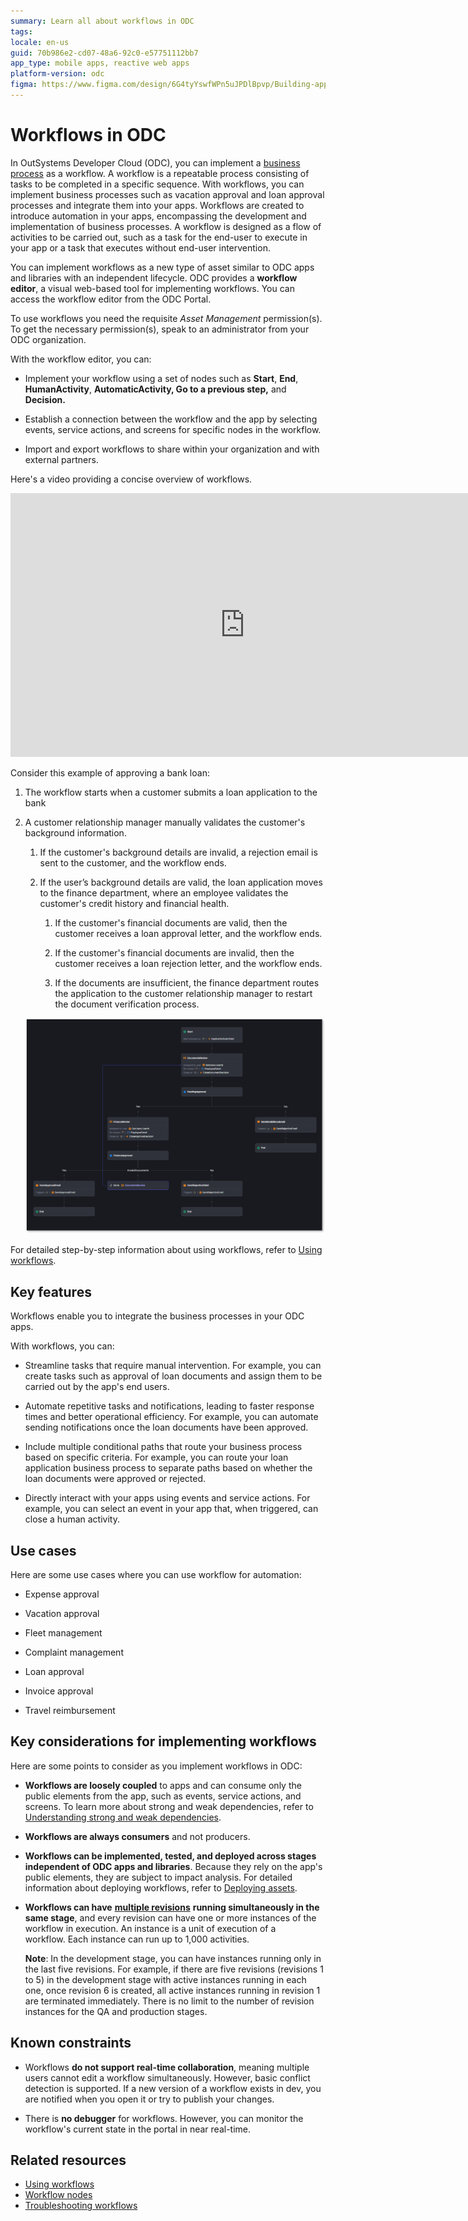 ```yaml
---
summary: Learn all about workflows in ODC
tags:
locale: en-us
guid: 70b986e2-cd07-48a6-92c0-e57751112bb7
app_type: mobile apps, reactive web apps
platform-version: odc
figma: https://www.figma.com/design/6G4tyYswfWPn5uJPDlBpvp/Building-apps?node-id=5633-900
---
```


# Workflows in ODC

In OutSystems Developer Cloud (ODC), you can implement a [business process](business-processes.md) as a workflow. A workflow is a repeatable process consisting of tasks to be completed in a specific sequence. With workflows, you can implement business processes such as vacation approval and loan approval processes and integrate them into your apps. Workflows are created to introduce automation in your apps, encompassing the development and implementation of business processes. A workflow is designed as a flow of activities to be carried out, such as a task for the end-user to execute in your app or a task that executes without end-user intervention. 

You can implement workflows as a new type of asset similar to ODC apps and libraries with an independent lifecycle. ODC provides a **workflow editor**, a visual web-based tool for implementing workflows. You can access the workflow editor from the ODC Portal.  

<div class="info" markdown="1">

To use workflows you need the requisite *Asset Management* permission(s). To get the necessary permission(s), speak to an administrator from your ODC organization.

</div>

With the workflow editor, you can:

* Implement your workflow using a set of nodes such as **Start**, **End**, **HumanActivity**, **AutomaticActivity, Go to a previous step,** and **Decision.**

* Establish a connection between the workflow and the app by selecting events, service actions, and screens for specific nodes in the workflow.

* Import and export workflows to share within your organization and with external partners.

Here's a video providing a concise overview of workflows.

<iframe src="https://player.vimeo.com/video/1027587143" width="750" height="422" frameborder="0" allow="autoplay; fullscreen" allowfullscreen="">This video provides a concise overview of ODC workflows</iframe>


Consider this example of approving a bank loan:

1. The workflow starts when a customer submits a loan application to the bank

2. A customer relationship manager manually validates the customer's background information.

   1. If the customer's background details are invalid, a rejection email is sent to the customer, and the workflow ends.

   2. If the user’s background details are valid, the loan application moves to the finance department, where an employee validates the customer's credit history and financial health.

      1. If the customer's financial documents are valid, then the customer receives a loan approval letter, and the workflow ends.

      2. If the customer's financial documents are invalid, then the customer receives a loan rejection letter, and the workflow ends.

      3. If the documents are insufficient, the finance department routes the application to the customer relationship manager to restart the document verification process.

    ![Example workflow of approving a bank transaction](images/example-workflow-pl.png "Example workflow of approving a bank transaction")


For detailed step-by-step information about using workflows, refer to [Using workflows](using-workflows.md). 

## Key features

Workflows enable you to integrate the business processes in your ODC apps.

With workflows, you can:

* Streamline tasks that require manual intervention. For example, you can create tasks such as approval of loan documents and assign them to be carried out by the app's end users. 

* Automate repetitive tasks and notifications, leading to faster response times and better operational efficiency. For example, you can automate sending notifications once the loan documents have been approved.

* Include multiple conditional paths that route your business process based on specific criteria. For example, you can route your loan application business process to separate paths based on whether the loan documents were approved or rejected.

* Directly interact with your apps using events and service actions. For example, you can select an event in your app that, when triggered, can close a human activity.

## Use cases

Here are some use cases where you can use workflow for automation:

* Expense approval

* Vacation approval

* Fleet management

* Complaint management

* Loan approval

* Invoice approval

* Travel reimbursement

## Key considerations for implementing workflows

Here are some points to consider as you implement workflows in ODC:

* **Workflows are loosely coupled** to apps and can consume only the public elements from the app, such as events, service actions, and screens. To learn more about strong and weak dependencies, refer to [Understanding strong and weak dependencies](../reuse/intro.md). 

* **Workflows are always consumers** and not producers.

* **Workflows can be implemented, tested, and deployed across stages independent of ODC apps and libraries**. Because they rely on the app's public elements, they are subject to impact analysis. For detailed information about deploying workflows, refer to [Deploying assets](../../deploying-apps/deploy-apps.md).  

* **Workflows can have** [**multiple revisions**](../../deploying-apps/deploy-apps.md#multiple-revisions-of-a-workflow) **running simultaneously in the same stage**, and every revision can have one or more instances of the workflow in execution. An instance is a unit of execution of a workflow. Each instance can run up to 1,000 activities. 

    **Note**: In the development stage, you can have instances running only in the last five revisions. For example, if there are five revisions (revisions 1 to 5) in the development stage with active instances running in each one, once revision 6 is created, all active instances running in revision 1 are terminated immediately. There is no limit to the number of revision instances for the QA and production stages. 

## Known constraints

* Workflows **do not support real-time collaboration**, meaning multiple users cannot edit a workflow simultaneously. However, basic conflict detection is supported. If a new version of a workflow exists in dev, you are notified when you open it or try to publish your changes.

* There is **no debugger** for workflows. However, you can monitor the workflow's current state in the portal in near real-time.

## Related resources

* [Using workflows](using-workflows.md)
* [Workflow nodes](workflow-components.md)
* [Troubleshooting workflows](troubleshooting-workflows.md)

